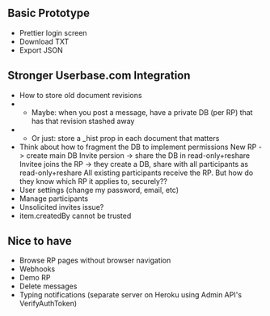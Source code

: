 Basic Prototype
---------------

* Prettier login screen
* Download TXT
* Export JSON


Stronger Userbase.com Integration
---------------------------------

* How to store old document revisions
* * Maybe: when you post a message, have a private DB (per RP) that has that revision stashed away
* * Or just: store a _hist prop in each document that matters
* Think about how to fragment the DB to implement permissions
    New RP -> create main DB
    Invite persion -> share the DB in read-only+reshare
    Invitee joins the RP -> they create a DB, share with all participants as read-only+reshare
    All existing participants receive the RP. But how do they know which RP it applies to, securely??
* User settings (change my password, email, etc)
* Manage participants
* Unsolicited invites issue?
* item.createdBy cannot be trusted


Nice to have
------------

* Browse RP pages without browser navigation
* Webhooks
* Demo RP
* Delete messages
* Typing notifications (separate server on Heroku using Admin API's VerifyAuthToken)
